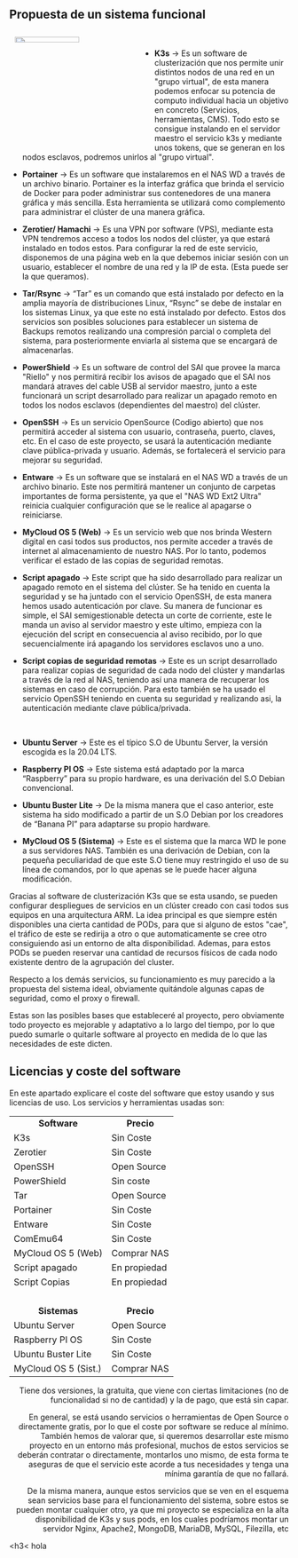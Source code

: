 ## Propuesta de un sistema funcional 

<img src="/diagramas/Diagrama lógico del sistema y sus relaciones/Esquema-por-capas-realista (Propuesta inicial).png" align="left" width=48% height=5% hspace=2% vspace=2% />
</br>

* **K3s** → Es un software de clusterización que nos permite unir distintos nodos de una red en un "grupo virtual", de esta manera podemos enfocar su potencia de computo individual hacia un objetivo en concreto (Servicios, herramientas, CMS). Todo esto se consigue instalando en el servidor maestro el servicio k3s y mediante unos tokens, que se generan en los nodos esclavos, podremos unirlos al "grupo virtual".

* **Portainer** → Es un software que instalaremos en el NAS WD a través de un archivo binario. Portainer es la interfaz gráfica que brinda el servicio de Docker para poder administrar sus contenedores de una manera gráfica y más sencilla. Esta herramienta se utilizará como complemento para administrar el clúster de una manera gráfica.

* **Zerotier/ Hamachi** → Es una VPN por software (VPS), mediante esta VPN tendremos acceso a todos los nodos del clúster, ya que estará instalado en todos estos. Para configurar la red de este servicio, disponemos de una página web en la que debemos iniciar sesión con un usuario, establecer el nombre de una red y la IP de esta. (Esta puede ser la que queramos).

* **Tar/Rsync** → “Tar” es un comando que está instalado por defecto en la amplia mayoría de distribuciones Linux, “Rsync” se debe de instalar en los sistemas Linux, ya que este no está instalado por defecto. Estos dos servicios son posibles soluciones para establecer un sistema de Backups remotos realizando una compresión parcial o completa del sistema, para posteriormente enviarla al sistema que se encargará de almacenarlas.

* **PowerShield** → Es un software de control del SAI que provee la marca "Riello" y nos permitirá recibir los avisos de apagado que el SAI nos mandará atraves del cable USB al servidor maestro, junto a este funcionará un script desarrollado para realizar un apagado remoto en todos los nodos esclavos (dependientes del maestro) del clúster.

* **OpenSSH** → Es un servicio OpenSource (Codigo abierto) que nos permitirá acceder al sistema con usuario, contraseña, puerto, claves, etc. En el caso de este proyecto, se usará la autenticación mediante clave pública-privada y usuario. Además, se fortalecerá el servicio para mejorar su seguridad.

* **Entware** → Es un software que se instalará en el NAS WD a través de un archivo binario. Este nos permitirá mantener un conjunto de carpetas importantes de forma persistente, ya que el "NAS WD Ext2 Ultra" reinicia cualquier configuración que se le realice al apagarse o reiniciarse.

* **MyCloud OS 5 (Web)** → Es un servicio web que nos brinda Western digital en casi todos sus productos, nos permite acceder a través de internet al almacenamiento de nuestro NAS. Por lo tanto, podemos verificar el estado de las copias de seguridad remotas.

* **Script apagado** → Este script que ha sido desarrollado para realizar un apagado remoto en el sistema del clúster. Se ha tenido en cuenta la seguridad y se ha juntado con el servicio OpenSSH, de esta manera hemos usado autenticación por clave. Su manera de funcionar es simple, el SAI semigestionable detecta un corte de corriente, este le manda un aviso al servidor maestro y este ultimo, empieza con la ejecución del script en consecuencia al aviso recibido, por lo que secuencialmente irá apagando los servidores esclavos uno a uno.

* **Script copias de seguridad remotas** → Este es un script desarrollado para realizar copias de seguridad de cada nodo del clúster y mandarlas a través de la red al NAS, teniendo así una manera de recuperar los sistemas en caso de corrupción. Para esto también se ha usado el servicio OpenSSH teniendo en cuenta su seguridad y realizando asi, la autenticación mediante clave pública/privada.

<br/>

* **Ubuntu Server** → Este es el típico S.O de Ubuntu Server, la versión escogida es la 20.04 LTS.

* **Raspberry PI OS** → Este sistema está adaptado por la marca “Raspberry” para su propio hardware, es una derivación del S.O Debian convencional.

* **Ubuntu Buster Lite** → De la misma manera que el caso anterior, este sistema ha sido modificado a partir de un S.O Debian por los creadores de “Banana PI” para adaptarse su propio hardware.

* **MyCloud OS 5 (Sistema)** → Este es el sistema que la marca WD le pone a sus servidores NAS. También es una derivación de Debian, con la pequeña peculiaridad de que este S.O tiene muy restringido el uso de su línea de comandos, por lo que apenas se le puede hacer alguna modificación.


Gracias al software de clusterización K3s que se esta usando, se pueden configurar despliegues de servicios en un clúster creado con casi todos sus equipos en una arquitectura ARM. La idea principal es que siempre estén disponibles una cierta cantidad de PODs, para que si alguno de estos "cae", el tráfico de este se redirija a otro o que automaticamente se cree otro consiguiendo asi un entorno de alta disponibilidad. Ademas, para estos PODs se pueden reservar una cantidad de recursos físicos de cada nodo existente dentro de la agrupación del cluster.

Respecto a los demás servicios, su funcionamiento es muy parecido a la propuesta del sistema ideal, obviamente quitándole algunas capas de seguridad, como el proxy o firewall.

Estas son las posibles bases que estableceré al proyecto, pero obviamente todo proyecto es mejorable y adaptativo a lo largo del tiempo, por lo que puedo sumarle o quitarle software al proyecto en medida de lo que las necesidades de este dicten.

## Licencias y coste del software
En este apartado explicare el coste del software que estoy usando y sus licencias de uso. Los servicios y herramientas usadas son:

<div align="left">
<table>
<tr> <td align="center"> <b> Software </b> </td> <td align="center"> <b> Precio </b> </td> </tr>
<tr> <td> K3s </td> <td> Sin Coste </td> </tr>
<tr> <td> Zerotier </td> <td> Sin Coste </td> </tr>
<tr> <td> OpenSSH </td> <td> Open Source </td> </tr>
<tr> <td> PowerShield </td> <td> Sin coste </td> </tr>
<tr> <td> Tar </td> <td> Open Source </td> </tr>
<tr> <td> Portainer </td> <td> Sin Coste </td> </tr>
<tr> <td> Entware </td> <td> Sin Coste </td> </tr>
<tr> <td> ComEmu64 </td> <td> Sin Coste </td> </tr>
<tr> <td> MyCloud OS 5 (Web) </td> <td> Comprar NAS </td> </tr>
<tr> <td> Script apagado </td> <td> En propiedad </td> </tr>
<tr> <td> Script Copias </td> <td> En propiedad </td> </tr>
<tr> <td colspan="2"><br/></td> </tr>
<tr> <td align="center"> <b> Sistemas </b> </td> <td align="center"> <b> Precio </b> </td> </tr>
<tr> <td> Ubuntu Server </td> <td> Open Source </td> </tr>
<tr> <td> Raspberry PI OS </td> <td> Sin Coste </td> </tr>
<tr> <td> Ubuntu Buster Lite </td> <td> Sin Coste </td> </tr>
<tr> <td> MyCloud OS 5 (Sist.) </td> <td> Comprar NAS </td> </tr>
</table>
</div>
  
<div align="right">
Tiene dos versiones, la gratuita, que viene con ciertas limitaciones (no de funcionalidad si no de cantidad) y la de pago, que está sin capar.

En general, se está usando servicios o herramientas de Open Source o directamente gratis, por lo que el coste por software se reduce al mínimo. También hemos de valorar que, si queremos desarrollar este mismo proyecto en un entorno más profesional, muchos de estos servicios se deberán contratar o directamente, montarlos uno mismo, de esta forma te aseguras de que el servicio este acorde a tus necesidades y tenga una mínima garantía de que no fallará.

De la misma manera, aunque estos servicios que se ven en el esquema sean servicios base para el funcionamiento del sistema, sobre estos se pueden montar cualquier otro, ya que mi proyecto se especializa en la alta disponibilidad de K3s y sus pods, en los cuales podríamos montar un servidor Nginx, Apache2, MongoDB, MariaDB, MySQL, Filezilla, etc 
</div>

<h3< hola </h3>

